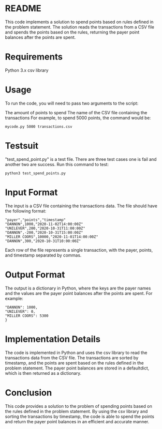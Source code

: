 # README
This code implements a solution to spend points based on rules defined in the problem statement. The solution reads the transactions from a CSV file and spends the points based on the rules, returning the payer point balances after the points are spent.

# Requirements
Python 3.x
csv library

# Usage
To run the code, you will need to pass two arguments to the script:

The amount of points to spend
The name of the CSV file containing the transactions
For example, to spend 5000 points, the command would be:

```python3
mycode.py 5000 transactions.csv
```

# Testsuit
"test_spend_point.py" is a test file. There are three test cases one is fail and another two are success. Run this command to test:
```
python3 test_spend_points.py
```

# Input Format
The input is a CSV file containing the transactions data. The file should have the following format:

```
"payer","points","timestamp"
"DANNON",1000,"2020-11-02T14:00:00Z"
"UNILEVER",200,"2020-10-31T11:00:00Z"
"DANNON",-200,"2020-10-31T15:00:00Z"
"MILLER COORS",10000,"2020-11-01T14:00:00Z"
"DANNON",300,"2020-10-31T10:00:00Z"
```
Each row of the file represents a single transaction, with the payer, points, and timestamp separated by commas.

# Output Format
The output is a dictionary in Python, where the keys are the payer names and the values are the payer point balances after the points are spent. For example:

```{
"DANNON": 1000,
"UNILEVER": 0,
"MILLER COORS": 5300
}
```

# Implementation Details
The code is implemented in Python and uses the csv library to read the transactions data from the CSV file. The transactions are sorted by timestamp, and the points are spent based on the rules defined in the problem statement. The payer point balances are stored in a defaultdict, which is then returned as a dictionary.

# Conclusion
This code provides a solution to the problem of spending points based on the rules defined in the problem statement. By using the csv library and sorting the transactions by timestamp, the code is able to spend the points and return the payer point balances in an efficient and accurate manner.